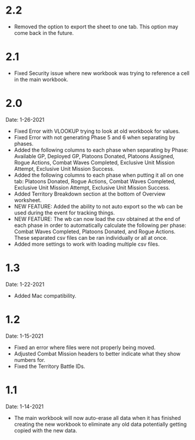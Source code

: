 # 2.2 #
- Removed the option to export the sheet to one tab. This option may come back in the future.

# 2.1 #
- Fixed Security issue where new workbook was trying to reference a cell in the main workbook.

# 2.0 #
Date: 1-26-2021
- Fixed Error with VLOOKUP trying to look at old workbook for values.
- Fixed Error with not generating Phase 5 and 6 when separating by phases.
- Added the following columns to each phase when separating by Phase:  Available GP, Deployed GP, Platoons Donated, Platoons Assigned, Rogue Actions, Combat Waves Completed, Exclusive Unit Mission Attempt, Exclusive Unit Mission Success.
- Added the following columns to each phase when putting it all on one tab: Platoons Donated, Rogue Actions, Combat Waves Completed, Exclusive Unit Mission Attempt, Exclusive Unit Mission Success.
- Added Territory Breakdown section at the bottom of Overview worksheet.
- NEW FEATURE: Added the ability to not auto export so the wb can be used during the event for tracking things. 
- NEW FEATURE: The wb can now load the csv obtained at the end of each phase in order to automatically calculate the following per phase: Combat Waves Completed, Platoons Donated, and Rogue Actions. These separated csv files can be ran individually or all at once.
- Added more settings to work with loading multiple csv files.

# 1.3 #
Date: 1-22-2021
- Added Mac compatibility. 

# 1.2 #
Date: 1-15-2021
- Fixed an error where files were not properly being moved.
- Adjusted Combat Mission headers to better indicate what they show numbers for.
- Fixed the Territory Battle IDs.

# 1.1 #
Date: 1-14-2021
- The main workbook will now auto-erase all data when it has finished creating the new workbook to eliminate any old data potentially getting copied with the new data.
